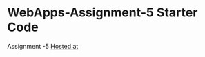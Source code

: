 # WebApps-Assignment-5 Starter Code
Assignment -5 
[Hosted at](https://44-563-web-apps-f22.github.io/44563-webapps-assignment-5-JeevankumariChevula/)